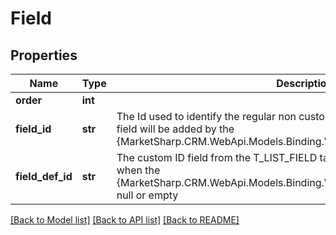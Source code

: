 # Field

## Properties
Name | Type | Description | Notes
------------ | ------------- | ------------- | -------------
**order** | **int** |  | [optional] 
**field_id** | **str** | The Id used to identify the regular non custom field. If this is missing, then the field will be added by the {MarketSharp.CRM.WebApi.Models.Binding.ViewBindingModel.Field.FieldDefId} | [optional] 
**field_def_id** | **str** | The custom ID field from the T_LIST_FIELD table. This can only be specified when the {MarketSharp.CRM.WebApi.Models.Binding.ViewBindingModel.Field.FieldId} is null or empty | [optional] 

[[Back to Model list]](../README.md#documentation-for-models) [[Back to API list]](../README.md#documentation-for-api-endpoints) [[Back to README]](../README.md)


